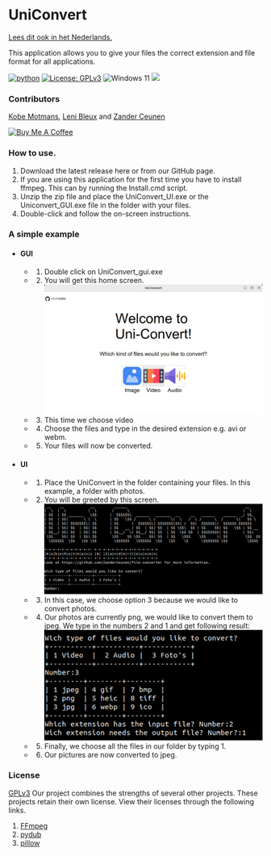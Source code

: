 
# UniConvert 
<a href="README.md">Lees dit ook in het Nederlands.</a>

This application allows you to give your files the correct extension and file format for all applications. 

[![python](https://img.shields.io/badge/Python-3.9-3776AB.svg?style=flat&logo=python&logoColor=white)](https://www.python.org)
[![License: GPLv3](https://img.shields.io/badge/License-GPLv3-blue.svg)](https://www.gnu.org/licenses/gpl-3.0)
![Windows 11](https://img.shields.io/badge/Windows%2011-%230079d5.svg?style=for-the-badge&logo=Windows%2011&logoColor=white)
<img src='https://img.shields.io/badge/PyCharm-000000.svg?&style=for-the-badge&logo=PyCharm&logoColor=white' />
### Contributors
<a href="https://github.com/KobeMotmans">Kobe Motmans</a>,   <a href="https://github.com/LeniBleux">Leni Bleux</a> and <a href="">Zander Ceunen</a>

<a href="https://www.buymeacoffee.com/KobeMotmans" target="_blank"><img src="https://cdn.buymeacoffee.com/buttons/default-orange.png" alt="Buy Me A Coffee" height="25" width="120"></a>
### How to use.
1. Download the latest release here or from our GitHub page.
2. If you are using this application for the first time you have to install ffmpeg. This can by running the Install.cmd script.
3. Unzip the zip file and place the UniConvert_UI.exe or the Uniconvert_GUI.exe file in the folder with your files.
4. Double-click and follow the on-screen instructions.

### A simple example
- #### GUI
  - 1. Double click on UniConvert_gui.exe 
  - 2. You will get this home screen. ![Welcome screen](https://github.com/ZanderCeunen/UniConvert/blob/main/Cli/Images/Welcome_gui.png)
  - 3. This time we choose video 
  - 4. Choose the files and type in the desired extension e.g. avi or webm.
  - 5. Your files will now be converted.
- #### UI
  - 1. Place the UniConvert in the folder containing your files. In this example, a folder with photos. 
  - 2. You will be greeted by this screen. ![Welcome screen](https://github.com/ZanderCeunen/UniConvert/blob/main/Cli/Images/Welcome.png)
  - 3. In this case, we choose option 3 because we would like to convert photos.
  - 4. Our photos are currently png, we would like to convert them to jpeg. We type in the numbers 2 and 1 and get following result: ![Result](https://github.com/ZanderCeunen/UniConvert/blob/main/Cli/Images/Result.png)
  - 5. Finally, we choose all the files in our folder by typing 1. 
  - 6. Our pictures are now converted to jpeg.

### License
<a href="https://www.gnu.org/licenses/gpl-3.0.nl.html">GPLv3</a>
Our project combines the strengths of several other projects. These projects retain their own license. View their licenses through the following links.
1. [FFmpeg](https://ffmpeg.org/legal.html)
2. [pydub](https://github.com/jiaaro/pydub) 
3. [pillow](https://github.com/python-pillow/Pillow)
